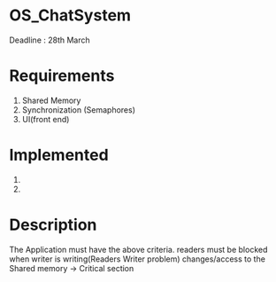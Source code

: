 # OS_ChatSystem
Deadline : 28th March

# Requirements
1. Shared Memory
2. Synchronization (Semaphores)
3. UI(front end)

# Implemented
1.
2.

# Description
  The Application must have the above criteria. readers must be blocked when writer is writing(Readers Writer problem)
changes/access to the Shared memory -> Critical section
